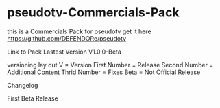 # pseudotv-Commercials-Pack
this is a Commercials Pack for pseudotv
get it here https://github.com/DEFENDORe/pseudotv

Link to Pack
Lastest Version V1.0.0-Beta

versioning lay out
V = Version
First Number = Release
Second Number = Additional Content
Thrid Number = Fixes 
Beta = Not Official Release

Changelog

First Beta Release
